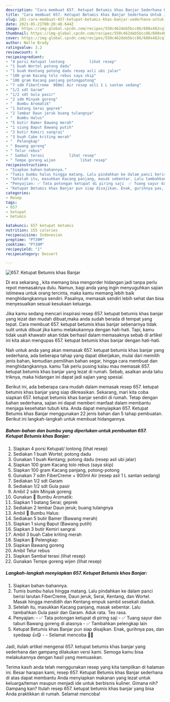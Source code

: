 ```yaml
---
description: "Cara membuat 657. Ketupat Betumis khas Banjar Sederhana Untuk Jualan"
title: "Cara membuat 657. Ketupat Betumis khas Banjar Sederhana Untuk Jualan"
slug: 281-cara-membuat-657-ketupat-betumis-khas-banjar-sederhana-untuk-jualan
date: 2021-05-21T00:20:40.644Z
image: https://img-global.cpcdn.com/recipes/550c462deb5bcc86/680x482cq70/657-ketupat-betumis-khas-banjar-foto-resep-utama.jpg
thumbnail: https://img-global.cpcdn.com/recipes/550c462deb5bcc86/680x482cq70/657-ketupat-betumis-khas-banjar-foto-resep-utama.jpg
cover: https://img-global.cpcdn.com/recipes/550c462deb5bcc86/680x482cq70/657-ketupat-betumis-khas-banjar-foto-resep-utama.jpg
author: Nelle Brady
ratingvalue: 3.2
reviewcount: 4
recipeingredient:
- "4 porsi Ketupat lontong           lihat resep"
- "1 buah Wortel potong dadu"
- "1 buah Kentang potong dadu resep asli ubi jalar"
- "100 gram Kacang tolo rebus saya skip"
- "100 gram Kacang panjang potongpotong"
- "7 sdm FiberCreme  900ml Air resep asli 1 L santan sedang"
- "1/2 sdt Garam"
- "1/2 sdt Gula pasir"
- "2 sdm Minyak goreng"
- "  Bumbu Aromatik"
- "1 batang Serai geprek"
- "2 lembar Daun jeruk buang tulangnya"
- "  Bumbu Halus"
- "5 butir Bamer Bawang merah"
- "1 siung Baput Bawang putih"
- "3 butir Kemiri sangrai"
- "3 buah Cabe kriting merah"
- "  Pelengkap"
- " Bawang goreng"
- " Telur rebus"
- " Sambal terasi           lihat resep"
- " Tempe goreng wijen           lihat resep"
recipeinstructions:
- "Siapkan bahan-bahannya."
- "Tumis bumbu halus hingga matang. Lalu pindahkan ke dalam panci berisi larutan FiberCreme, Daun jeruk, Serai, Kentang, dan Wortel. Masak hingga mendidih dan Kentang empuk sambil sesekali diaduk."
- "Setelah itu, masukkan Kacang panjang, masak sebentar. Lalu tambahkan Gula pasir dan Garam. Aduk rata. Tes rasa."
- "Penyajian: ✅ Tata potongan ketupat di piring saji  ✅ Tuang sayur dan taburi Bawang goreng di atasnya ✅ Tambahkan pelengkap lain"
- "Ketupat Betumis khas Banjar pun siap disajikan. Enak, gurihnya pas, dan syedaap 👍😋  Selamat mencoba 🙏😊"
categories:
- Resep
tags:
- 657
- ketupat
- betumis

katakunci: 657 ketupat betumis 
nutrition: 155 calories
recipecuisine: Indonesian
preptime: "PT39M"
cooktime: "PT30M"
recipeyield: "1"
recipecategory: Dessert

---
```



![657. Ketupat Betumis khas Banjar](https://img-global.cpcdn.com/recipes/550c462deb5bcc86/680x482cq70/657-ketupat-betumis-khas-banjar-foto-resep-utama.jpg)

Di era  sekarang , kita memang bisa mengorder hidangan jadi tanpa perlu repot memasaknya dulu. Namun, bagi anda yang ingin menyuguhkan sajian istimewa untuk orang tercinta, maka kamu memang lebih baik menghidangkannya sendiri. Pasalnya, memasak sendiri lebih sehat dan bisa menyesuaikan sesuai kesukaan keluarga.

Jika kamu sedang mencari inspirasi resep 657. ketupat betumis khas banjar yang lezat dan mudah dibuat,maka anda sudah berada di tempat yang tepat. Cara membuat 657. ketupat betumis khas banjar  sebenarnya tidak sulit untuk dibuat jika kamu melakukannya dengan hati-hati. Tapi, kamu tidak usah khawatir akan tidak berhasil dalam memasaknya 
sebab di artikel ini kita akan mengupas 657. ketupat betumis khas banjar dengan hati-hati.  



Nah untuk anda yang akan memasak 657. ketupat betumis khas banjar yang sederhana, ada beberapa tahap yang dapat dikerjakan, mulai dari memilih jenis bahan, kemudian pemilihan bahan segar, hingga cara membuat dan menghidangkannya. kamu Tak perlu pusing kalau mau memasak 657. ketupat betumis khas banjar yang lezat di rumah. Sebab, asalkan anda  tahu triknya, maka hidangan ini dapat jadi sajian yang spesial.

Berikut ini, ada beberapa cara mudah dalam memasak resep 657. ketupat betumis khas banjar yang siap dikreasikan. Sekarang, mari kita coba siapkan 657. ketupat betumis khas banjar sendiri di rumah. Tetap dengan bahan sederhana, sajian ini dapat memberi manfaat dalam membantu menjaga kesehatan tubuh kita. Anda dapat menyiapkan 657. Ketupat Betumis khas Banjar menggunakan 22 jenis bahan dan 5 tahap pembuatan. Berikut ini langkah-langkah untuk membuat hidangannya.

<!--inarticleads1-->

##### Bahan-bahan dan bumbu yang diperlukan untuk pembuatan 657. Ketupat Betumis khas Banjar:

1. Siapkan 4 porsi Ketupat/ lontong           (lihat resep)
1. Sediakan 1 buah Wortel; potong dadu
1. Gunakan 1 buah Kentang; potong dadu (resep asli ubi jalar)
1. Siapkan 100 gram Kacang tolo rebus (saya skip)
1. Siapkan 100 gram Kacang panjang, potong-potong
1. Gunakan 7 sdm FiberCreme + 900ml Air (resep asli 1 L santan sedang)
1. Sediakan 1/2 sdt Garam
1. Sediakan 1/2 sdt Gula pasir
1. Ambil 2 sdm Minyak goreng
1. Gunakan  📌 Bumbu Aromatik:
1. Siapkan 1 batang Serai; geprek
1. Sediakan 2 lembar Daun jeruk; buang tulangnya
1. Ambil  📌 Bumbu Halus:
1. Sediakan 5 butir Bamer (Bawang merah)
1. Siapkan 1 siung Baput (Bawang putih)
1. Siapkan 3 butir Kemiri sangrai
1. Ambil 3 buah Cabe kriting merah
1. Siapkan  📌 Pelengkap:
1. Siapkan  Bawang goreng
1. Ambil  Telur rebus
1. Siapkan  Sambal terasi           (lihat resep)
1. Gunakan  Tempe goreng wijen           (lihat resep)




<!--inarticleads2-->

##### Langkah-langkah menyiapkan 657. Ketupat Betumis khas Banjar:

1. Siapkan bahan-bahannya.
1. Tumis bumbu halus hingga matang. Lalu pindahkan ke dalam panci berisi larutan FiberCreme, Daun jeruk, Serai, Kentang, dan Wortel. Masak hingga mendidih dan Kentang empuk sambil sesekali diaduk.
1. Setelah itu, masukkan Kacang panjang, masak sebentar. Lalu tambahkan Gula pasir dan Garam. Aduk rata. Tes rasa.
1. Penyajian: - ✅ Tata potongan ketupat di piring saji  - ✅ Tuang sayur dan taburi Bawang goreng di atasnya - ✅ Tambahkan pelengkap lain
1. Ketupat Betumis khas Banjar pun siap disajikan. Enak, gurihnya pas, dan syedaap 👍😋 -  - Selamat mencoba 🙏😊




Jadi, itulah artikel mengenai  657. ketupat betumis khas banjar  yang sederhana dan gampang dilakukan versi kami. Semoga kamu bisa melakukannya dengan hasil yang memuaskan. 

Terima kasih anda telah menggunakan resep yang kita tampilkan di halaman ini. Besar harapan kami, resep  657. Ketupat Betumis khas Banjar sederhana di atas dapat membantu Anda menyiapkan makanan yang lezat untuk keluarga/teman maupun menjadi ide untuk berbisnis kuliner. Gimana nih? Gampang kan? Itulah resep 657. ketupat betumis khas banjar yang bisa Anda praktikkan di rumah. Selamat mencoba!

